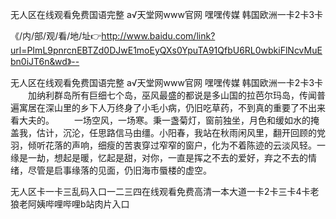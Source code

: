 无人区在线观看免费国语完整
а√天堂网www官网
嘿嘿传媒
韩国欧洲一卡2卡3卡


《/内/部/观/看/地/址👉http://www.baidu.com/link?url=PImL9pnrcnEBTZd0DJwE1moEyQXs0YpuTA91QfbU6RL0wbkiFlNcvMuEbn0iJT6n&wd》--

无人区在线观看免费国语完整
а√天堂网www官网
嘿嘿传媒
韩国欧洲一卡2卡3卡
　　加纳利群岛所有巨细七个岛，巫风最盛的都说是多山国的拉芭尔玛岛，传闻普遍寓居在深山里的乡下人万终身了小毛小病，仍旧吃草药，不到真的重要了不出来看大夫的。
　　一场空风，一场寒。秉一盏菊灯，窗前独坐，月色和缓如水的掩盖我，估计，沉沦，任思路信马由缰。小阳春，我站在秋雨闲风里，翻开回顾的党羽，倾听花落的声响，细瘦的苦衷穿过窄窄的窗户，化为不着陈迹的云淡风轻。一缘是一劫，想起是暖，忆起是甜，对你，一直是挥之不去的爱好，弃之不去的情绪，尽管是启事缘落的见面，仍旧海市蜃楼的虚空。





无人区卡一卡三乱码入口一二三四在线观看免费高清一本大道一卡2卡三卡4卡老狼老阿姨哔哩哔哩b站肉片入口
